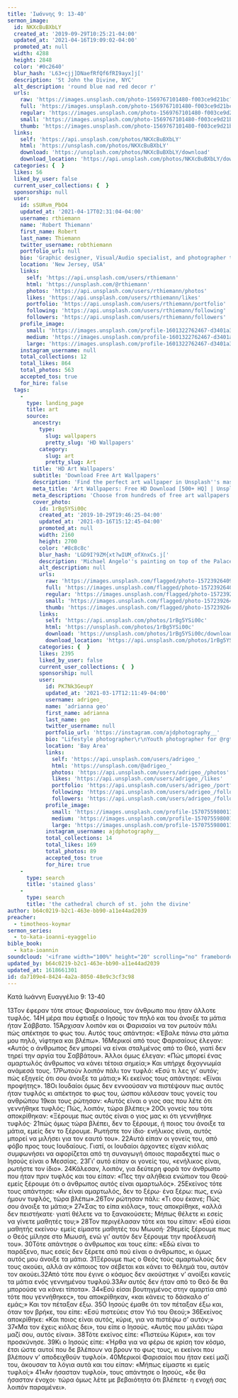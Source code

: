 ```yaml
---
title: 'Ιωάννης 9: 13-40'
sermon_image:
  id: NKXcBuBXbLY
  created_at: '2019-09-29T10:25:21-04:00'
  updated_at: '2021-04-16T19:09:02-04:00'
  promoted_at: null
  width: 4288
  height: 2848
  color: '#0c2640'
  blur_hash: 'L63+cjj]DNaefRfQf6fRI9ayx]j['
  description: 'St John the Divine, NYC'
  alt_description: 'round blue nad red decor r'
  urls:
    raw: 'https://images.unsplash.com/photo-1569767101480-f003ce9d21bc?ixid=MnwxNjM3NDl8MHwxfHNlYXJjaHwxfHxTdCUyMEpvaG4lMjB0aGUlMjBEaXZpbmUlMkMlMjBOWXxlbnwwfHx8fDE2MTg2NTk5NDg&ixlib=rb-1.2.1'
    full: 'https://images.unsplash.com/photo-1569767101480-f003ce9d21bc?crop=entropy&cs=srgb&fm=jpg&ixid=MnwxNjM3NDl8MHwxfHNlYXJjaHwxfHxTdCUyMEpvaG4lMjB0aGUlMjBEaXZpbmUlMkMlMjBOWXxlbnwwfHx8fDE2MTg2NTk5NDg&ixlib=rb-1.2.1&q=85'
    regular: 'https://images.unsplash.com/photo-1569767101480-f003ce9d21bc?crop=entropy&cs=tinysrgb&fit=max&fm=jpg&ixid=MnwxNjM3NDl8MHwxfHNlYXJjaHwxfHxTdCUyMEpvaG4lMjB0aGUlMjBEaXZpbmUlMkMlMjBOWXxlbnwwfHx8fDE2MTg2NTk5NDg&ixlib=rb-1.2.1&q=80&w=1080'
    small: 'https://images.unsplash.com/photo-1569767101480-f003ce9d21bc?crop=entropy&cs=tinysrgb&fit=max&fm=jpg&ixid=MnwxNjM3NDl8MHwxfHNlYXJjaHwxfHxTdCUyMEpvaG4lMjB0aGUlMjBEaXZpbmUlMkMlMjBOWXxlbnwwfHx8fDE2MTg2NTk5NDg&ixlib=rb-1.2.1&q=80&w=400'
    thumb: 'https://images.unsplash.com/photo-1569767101480-f003ce9d21bc?crop=entropy&cs=tinysrgb&fit=max&fm=jpg&ixid=MnwxNjM3NDl8MHwxfHNlYXJjaHwxfHxTdCUyMEpvaG4lMjB0aGUlMjBEaXZpbmUlMkMlMjBOWXxlbnwwfHx8fDE2MTg2NTk5NDg&ixlib=rb-1.2.1&q=80&w=200'
  links:
    self: 'https://api.unsplash.com/photos/NKXcBuBXbLY'
    html: 'https://unsplash.com/photos/NKXcBuBXbLY'
    download: 'https://unsplash.com/photos/NKXcBuBXbLY/download'
    download_location: 'https://api.unsplash.com/photos/NKXcBuBXbLY/download?ixid=MnwxNjM3NDl8MHwxfHNlYXJjaHwxfHxTdCUyMEpvaG4lMjB0aGUlMjBEaXZpbmUlMkMlMjBOWXxlbnwwfHx8fDE2MTg2NTk5NDg'
  categories: {  }
  likes: 56
  liked_by_user: false
  current_user_collections: {  }
  sponsorship: null
  user:
    id: sSURvm_PbO4
    updated_at: '2021-04-17T02:31:04-04:00'
    username: rthiemann
    name: 'Robert Thiemann'
    first_name: Robert
    last_name: Thiemann
    twitter_username: robthiemann
    portfolio_url: null
    bio: 'Graphic designer, Visual/Audio specialist, and photographer the last 20 years for a major auto manufacturer expanding my artistry, capturing that single moment in a lifetime, seeing with a unique eye and view, to recreate what I see or can imagine!'
    location: 'New Jersey, USA'
    links:
      self: 'https://api.unsplash.com/users/rthiemann'
      html: 'https://unsplash.com/@rthiemann'
      photos: 'https://api.unsplash.com/users/rthiemann/photos'
      likes: 'https://api.unsplash.com/users/rthiemann/likes'
      portfolio: 'https://api.unsplash.com/users/rthiemann/portfolio'
      following: 'https://api.unsplash.com/users/rthiemann/following'
      followers: 'https://api.unsplash.com/users/rthiemann/followers'
    profile_image:
      small: 'https://images.unsplash.com/profile-1601322762467-d3401a396137image?ixlib=rb-1.2.1&q=80&fm=jpg&crop=faces&cs=tinysrgb&fit=crop&h=32&w=32'
      medium: 'https://images.unsplash.com/profile-1601322762467-d3401a396137image?ixlib=rb-1.2.1&q=80&fm=jpg&crop=faces&cs=tinysrgb&fit=crop&h=64&w=64'
      large: 'https://images.unsplash.com/profile-1601322762467-d3401a396137image?ixlib=rb-1.2.1&q=80&fm=jpg&crop=faces&cs=tinysrgb&fit=crop&h=128&w=128'
    instagram_username: null
    total_collections: 12
    total_likes: 864
    total_photos: 563
    accepted_tos: true
    for_hire: false
  tags:
    -
      type: landing_page
      title: art
      source:
        ancestry:
          type:
            slug: wallpapers
            pretty_slug: 'HD Wallpapers'
          category:
            slug: art
            pretty_slug: Art
        title: 'HD Art Wallpapers'
        subtitle: 'Download Free Art Wallpapers'
        description: 'Find the perfect art wallpaper in Unsplash''s massive, curated collection of HD photos. Each photo is optimized for your screen and free to use for all.'
        meta_title: 'Art Wallpapers: Free HD Download [500+ HQ] | Unsplash'
        meta_description: 'Choose from hundreds of free art wallpapers. Download HD wallpapers for free on Unsplash.'
        cover_photo:
          id: 1rBg5YSi00c
          created_at: '2019-10-29T19:46:25-04:00'
          updated_at: '2021-03-16T15:12:45-04:00'
          promoted_at: null
          width: 2160
          height: 2700
          color: '#8c8c8c'
          blur_hash: 'LGD9I?9ZM{xt?wIUM_ofXnxCs.j['
          description: 'Michael Angelo''s painting on top of the Palace of Versailles'
          alt_description: null
          urls:
            raw: 'https://images.unsplash.com/flagged/photo-1572392640988-ba48d1a74457?ixlib=rb-1.2.1'
            full: 'https://images.unsplash.com/flagged/photo-1572392640988-ba48d1a74457?ixlib=rb-1.2.1&q=85&fm=jpg&crop=entropy&cs=srgb'
            regular: 'https://images.unsplash.com/flagged/photo-1572392640988-ba48d1a74457?ixlib=rb-1.2.1&q=80&fm=jpg&crop=entropy&cs=tinysrgb&w=1080&fit=max'
            small: 'https://images.unsplash.com/flagged/photo-1572392640988-ba48d1a74457?ixlib=rb-1.2.1&q=80&fm=jpg&crop=entropy&cs=tinysrgb&w=400&fit=max'
            thumb: 'https://images.unsplash.com/flagged/photo-1572392640988-ba48d1a74457?ixlib=rb-1.2.1&q=80&fm=jpg&crop=entropy&cs=tinysrgb&w=200&fit=max'
          links:
            self: 'https://api.unsplash.com/photos/1rBg5YSi00c'
            html: 'https://unsplash.com/photos/1rBg5YSi00c'
            download: 'https://unsplash.com/photos/1rBg5YSi00c/download'
            download_location: 'https://api.unsplash.com/photos/1rBg5YSi00c/download'
          categories: {  }
          likes: 2395
          liked_by_user: false
          current_user_collections: {  }
          sponsorship: null
          user:
            id: PK7Nk3GeupY
            updated_at: '2021-03-17T12:11:49-04:00'
            username: adrigeo_
            name: 'adrianna geo'
            first_name: adrianna
            last_name: geo
            twitter_username: null
            portfolio_url: 'https://instagram.com/ajdphotography__'
            bio: "Lifestyle photographer\r\nYouth photographer for @rgtyouth on instagram"
            location: 'Bay Area'
            links:
              self: 'https://api.unsplash.com/users/adrigeo_'
              html: 'https://unsplash.com/@adrigeo_'
              photos: 'https://api.unsplash.com/users/adrigeo_/photos'
              likes: 'https://api.unsplash.com/users/adrigeo_/likes'
              portfolio: 'https://api.unsplash.com/users/adrigeo_/portfolio'
              following: 'https://api.unsplash.com/users/adrigeo_/following'
              followers: 'https://api.unsplash.com/users/adrigeo_/followers'
            profile_image:
              small: 'https://images.unsplash.com/profile-1570755980011-96ec14c10fffimage?ixlib=rb-1.2.1&q=80&fm=jpg&crop=faces&cs=tinysrgb&fit=crop&h=32&w=32'
              medium: 'https://images.unsplash.com/profile-1570755980011-96ec14c10fffimage?ixlib=rb-1.2.1&q=80&fm=jpg&crop=faces&cs=tinysrgb&fit=crop&h=64&w=64'
              large: 'https://images.unsplash.com/profile-1570755980011-96ec14c10fffimage?ixlib=rb-1.2.1&q=80&fm=jpg&crop=faces&cs=tinysrgb&fit=crop&h=128&w=128'
            instagram_username: ajdphotography__
            total_collections: 14
            total_likes: 169
            total_photos: 89
            accepted_tos: true
            for_hire: true
    -
      type: search
      title: 'stained glass'
    -
      type: search
      title: 'the cathedral church of st. john the divine'
author: b64c0219-b2c1-463e-bb90-a11e44ad2039
preacher:
  - timotheos-koymar
sermon_series:
  - to-kata-ioanni-eyaggelio
bible_book:
  - kata-ioannin
soundcloud: '<iframe width="100%" height="20" scrolling="no" frameborder="no" allow="autoplay" src="https://w.soundcloud.com/player/?url=https%3A//api.soundcloud.com/tracks/705817399%3Fsecret_token%3Ds-aVWFC&color=%23ff5500&inverse=false&auto_play=false&show_user=true"></iframe>'
updated_by: b64c0219-b2c1-463e-bb90-a11e44ad2039
updated_at: 1618661301
id: da7109e4-8424-4a2a-8050-48e9c3cf3c98
---
```

Κατά Ιωάννη Ευαγγέλιο 9: 13-40

13Τον έφεραν τότε στους Φαρισαίους, τον άνθρωπο που ήταν άλλοτε τυφλός. 14Η μέρα που έφτιαξε ο Ιησούς τον πηλό και του άνοιξε τα μάτια ήταν Σάββατο. 15Άρχισαν λοιπόν και οι Φαρισαίοι να τον ρωτούν πάλι πώς απέκτησε το φως του. Αυτός τους απάντησε: «Έβαλε πάνω στα μάτια μου πηλό, νίφτηκα και βλέπω». 16Μερικοί από τους Φαρισαίους έλεγαν: «Αυτός ο άνθρωπος δεν μπορεί να είναι σταλμένος από το Θεό, γιατί δεν τηρεί την αργία του Σαββάτου». Άλλοι όμως έλεγαν: «Πώς μπορεί ένας αμαρτωλός άνθρωπος να κάνει τέτοια σημεία;» Και υπήρχε διχογνωμία ανάμεσά τους. 17Ρωτούν λοιπόν πάλι τον τυφλό: «Εσύ τι λες γι’ αυτόν; πώς εξηγείς ότι σου άνοιξε τα μάτια;» Κι εκείνος τους απάντησε: «Είναι προφήτης».
18Οι Ιουδαίοι όμως δεν εννοούσαν να πιστέψουν πως αυτός ήταν τυφλός κι απέκτησε το φως του, ώσπου κάλεσαν τους γονείς του ανθρώπου 19και τους ρώτησαν: «Αυτός είναι ο γιος σας που λέτε ότι γεννήθηκε τυφλός; Πώς, λοιπόν, τώρα βλέπει;» 20Οι γονείς του τότε αποκρίθηκαν: «Ξέρουμε πως αυτός είναι ο γιος μας κι ότι γεννήθηκε τυφλός· 21πώς όμως τώρα βλέπει, δεν το ξέρουμε, ή ποιος του άνοιξε τα μάτια, εμείς δεν το ξέρουμε. Ρωτήστε τον ίδιο· ενήλικος είναι, αυτός μπορεί να μιλήσει για τον εαυτό του». 22Αυτά είπαν οι γονείς του, από φόβο προς τους Ιουδαίους. Γιατί, οι Ιουδαίοι άρχοντες είχαν κιόλας συμφωνήσει να αφορίζεται από τη συναγωγή όποιος παραδεχτεί πως ο Ιησούς είναι ο Μεσσίας. 23Γι’ αυτό είπαν οι γονείς του, «ενήλικος είναι, ρωτήστε τον ίδιο».
24Κάλεσαν, λοιπόν, για δεύτερη φορά τον άνθρωπο που ήταν πριν τυφλός και του είπαν: «Πες την αλήθεια ενώπιον του Θεού· εμείς ξέρουμε ότι ο άνθρωπος αυτός είναι αμαρτωλός». 25Εκείνος τότε τους απάντησε: «Αν είναι αμαρτωλός, δεν το ξέρω· ένα ξέρω: πως, ενώ ήμουν τυφλός, τώρα βλέπω».26Τον ρώτησαν πάλι: «Τι σου έκανε; Πώς σου άνοιξε τα μάτια;» 27«Σας το είπα κιόλας», τους αποκρίθηκε, «αλλά δεν πειστήκατε· γιατί θέλετε να το ξανακούσετε; Μήπως θέλετε κι εσείς να γίνετε μαθητές του;» 28Τον περιγέλασαν τότε και του είπαν: «Εσύ είσαι μαθητής εκείνου· εμείς είμαστε μαθητές του Μωυσή· 29εμείς ξέρουμε πως ο Θεός μίλησε στο Μωυσή, ενώ γι’ αυτόν δεν ξέρουμε την προέλευσή του». 30Τότε απάντησε ο άνθρωπος και τους είπε: «Εδώ είναι το παράξενο, πως εσείς δεν ξέρετε από πού είναι ο άνθρωπος, κι όμως αυτός μου άνοιξε τα μάτια. 31Ξέρουμε πως ο Θεός τούς αμαρτωλούς δεν τους ακούει, αλλά αν κάποιος τον σέβεται και κάνει το θέλημά του, αυτόν τον ακούει.32Από τότε που έγινε ο κόσμος δεν ακούστηκε ν’ ανοίξει κανείς τα μάτια ενός γεννημένου τυφλού.33Αν αυτός δεν ήταν από το Θεό δε θα μπορούσε να κάνει τίποτα». 34«Εσύ είσαι βουτηγμένος στην αμαρτία από τότε που γεννήθηκες», του αποκρίθηκαν, «και κάνεις το δάσκαλο σ’ εμάς;» Και τον πέταξαν έξω.
35Ο Ιησούς έμαθε ότι τον πέταξαν έξω και, όταν τον βρήκε, του είπε: «Εσύ πιστεύεις στον Υιό του Θεού;» 36Εκείνος αποκρίθηκε: «Και ποιος είναι αυτός, κύριε, για να πιστέψω σ’ αυτόν;» 37«Μα τον έχεις κιόλας δει», του είπε ο Ιησούς. «Αυτός που μιλάει τώρα μαζί σου, αυτός είναι». 38Τότε εκείνος είπε: «Πιστεύω Κύριε», και τον προσκύνησε. 39Κι ο Ιησούς είπε: «Ήρθα για να φέρω σε κρίση τον κόσμο, έτσι ώστε αυτοί που δε βλέπουν να βρουν το φως τους, κι εκείνοι που βλέπουν ν’ αποδειχθούν τυφλοί».
40Μερικοί Φαρισαίοι που ήταν εκεί μαζί του, άκουσαν τα λόγια αυτά και του είπαν: «Μήπως είμαστε κι εμείς τυφλοί;» 41«Αν ήσασταν τυφλοί», τους απάντησε ο Ιησούς, «δε θα ήσασταν ένοχοι· τώρα όμως λέτε με βεβαιότητα ότι βλέπετε· η ενοχή σας λοιπόν παραμένει».